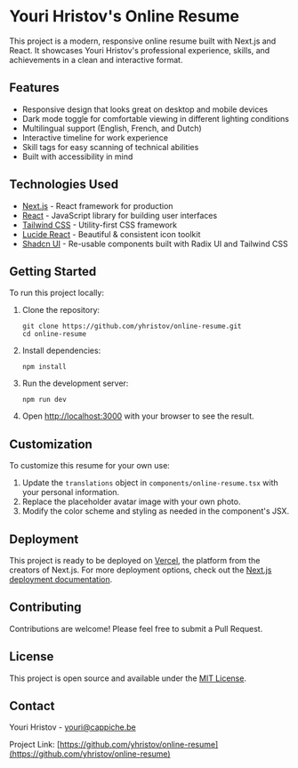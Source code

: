 # Youri Hristov's Online Resume

This project is a modern, responsive online resume built with Next.js and React. It showcases Youri Hristov's professional experience, skills, and achievements in a clean and interactive format.

## Features

- Responsive design that looks great on desktop and mobile devices
- Dark mode toggle for comfortable viewing in different lighting conditions
- Multilingual support (English, French, and Dutch)
- Interactive timeline for work experience
- Skill tags for easy scanning of technical abilities
- Built with accessibility in mind

## Technologies Used

- [Next.js](https://nextjs.org/) - React framework for production
- [React](https://reactjs.org/) - JavaScript library for building user interfaces
- [Tailwind CSS](https://tailwindcss.com/) - Utility-first CSS framework
- [Lucide React](https://lucide.dev/) - Beautiful & consistent icon toolkit
- [Shadcn UI](https://ui.shadcn.com/) - Re-usable components built with Radix UI and Tailwind CSS

## Getting Started

To run this project locally:

1. Clone the repository:
   ```
   git clone https://github.com/yhristov/online-resume.git
   cd online-resume
   ```

2. Install dependencies:
   ```
   npm install
   ```

3. Run the development server:
   ```
   npm run dev
   ```

4. Open [http://localhost:3000](http://localhost:3000) with your browser to see the result.

## Customization

To customize this resume for your own use:

1. Update the `translations` object in `components/online-resume.tsx` with your personal information.
2. Replace the placeholder avatar image with your own photo.
3. Modify the color scheme and styling as needed in the component's JSX.

## Deployment

This project is ready to be deployed on [Vercel](https://vercel.com), the platform from the creators of Next.js. For more deployment options, check out the [Next.js deployment documentation](https://nextjs.org/docs/deployment).

## Contributing

Contributions are welcome! Please feel free to submit a Pull Request.

## License

This project is open source and available under the [MIT License](LICENSE).

## Contact

Youri Hristov - [youri@cappiche.be](mailto:youri@cappiche.be)

Project Link: [https://github.com/yhristov/online-resume](https://github.com/yhristov/online-resume)
